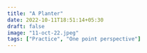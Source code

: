 ```yaml
---
title: "A Planter"
date: 2022-10-11T18:51:14+05:30
draft: false
image: "11-oct-22.jpeg"
tags: ["Practice", "One point perspective"]
---
```

